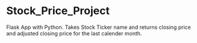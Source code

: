 # Stock_Price_Project

Flask App with Python. Takes Stock Ticker name and returns closing price and adjusted closing price for the last calender month. 
